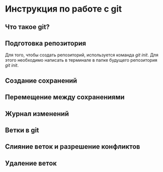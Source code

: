 # Инструкция по работе с git

## Что такое git? 

## Подготовка репозитория

Для того, чтобы создать репозиторий, используется команда *git init*. Для этого необходимо написать в терминале в папке будущего репозитория *git init*.

## Создание сохранений

## Перемещение между сохранениями 

## Журнал изменений

## Ветки в git

## Слияние веток и разрешение конфликтов

## Удаление веток